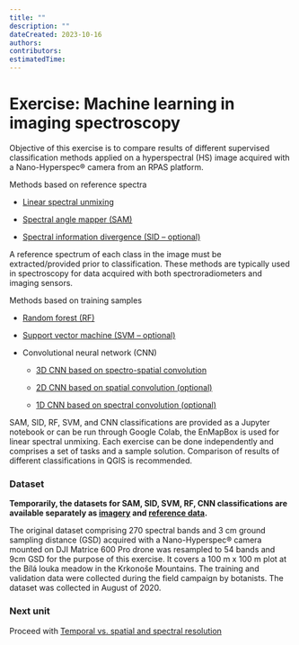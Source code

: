 ```yaml
---
title: ""
description: ""
dateCreated: 2023-10-16
authors:
contributors:
estimatedTime:
---
```


# Exercise: Machine learning in imaging spectroscopy

Objective of this exercise is to compare results of different supervised classification methods applied on a hyperspectral (HS) image acquired with a Nano-Hyperspec® camera from an RPAS platform.

Methods based on reference spectra

* [Linear spectral unmixing](04_time_series_specifics_exercise_subpixel.md)

* [Spectral angle mapper (SAM)](04_time_series_specifics_exercise_sam.ipynb)

* [Spectral information divergence (SID – optional)](04_time_series_specifics_exercise_sid.ipynb)

A reference spectrum of each class in the image must be extracted/provided prior to classification. These methods are typically used in spectroscopy for data acquired with both spectroradiometers and imaging sensors.

Methods based on training samples

* [Random forest (RF)](04_time_series_specifics_exercise_rf.ipynb)

* [Support vector machine (SVM – optional)](04_time_series_specifics_exercise_svm.ipynb)

* Convolutional neural network (CNN)

  - [3D CNN based on spectro-spatial convolution ](04_exercise_cnn_3d.ipynb)

  - [2D CNN based on spatial convolution (optional)](04_exercise_cnn_2d.ipynb)

  - [1D CNN based on spectral convolution (optional)](04_exercise_cnn_1d.ipynb)

SAM, SID, RF, SVM, and CNN classifications are provided as a Jupyter notebook or can be run through Google Colab, the EnMapBox is used for linear spectral unmixing. Each exercise can be done independently and comprises a set of tasks and a sample solution. Comparison of results of different classifications in QGIS is recommended.

### Dataset
**Temporarily, the datasets for SAM, SID, SVM, RF, CNN classifications are available separately as [imagery](https://drive.google.com/file/d/1DkhcOSovd8TlHFdIUGwblpBqMulqUFeO/view?usp=drive_link) and [reference data](https://drive.google.com/file/d/1eAbdquxvhkVWOkqskWqYB_6ovupMKDWW/view?usp=drive_link).**

The original dataset comprising 270 spectral bands and 3 cm ground sampling distance (GSD) acquired with a Nano-Hyperspec® camera mounted on DJI Matrice 600 Pro drone was resampled to 54 bands and 9cm GSD for the purpose of this exercise. It covers a 100 m x 100 m plot at the Bílá louka meadow in the Krkonoše Mountains. The training and validation data were collected during the field campaign by botanists. The dataset was collected in August of 2020.

### Next unit
Proceed with [Temporal vs. spatial and spectral resolution](../05_specific_resolution_contribution/05_specific_resolution_contribution.md)
